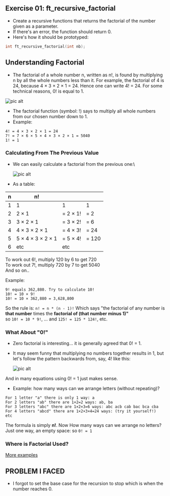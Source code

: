 ## Exercise 01: ft_recursive_factorial
- Create a recursive functions that returns the factorial of the number given as a parameter.
- If there's an error, the function should return 0.
- Here's how it should be prototyped:
```C
int	ft_recursive_factorial(int nb);
```

## Understanding Factorial
- The factorial of a whole number n, written as n!, is found by multiplying n by all the whole numbers less than it. For example, the factorial of 4 is 24, because 4 × 3 × 2 × 1 = 24. Hence one can write 4! = 24. For some technical reasons, 0! is equal to 1.

![pic alt](https://github.com/achrafelkhnissi/Computer-Science/blob/master/1337/imgs/factorial.png)

- The factorial function (symbol: !) says to multiply all whole numbers from our chosen number down to 1.
- Example:
```
4! = 4 × 3 × 2 × 1 = 24
7! = 7 × 6 × 5 × 4 × 3 × 2 × 1 = 5040
1! = 1
```
### Calculating From The Previous Value
- We can easily calculate a factorial from the previous one:\

	![pic alt](https://github.com/achrafelkhnissi/Computer-Science/blob/master/1337/imgs/factorial-how.svg)

- As a table:

|n |  n!  | | | 
|--|--|--|--|
|1|  1  |1  |1|
|2|  2 × 1|  = 2 × 1!|  = 2|
|3|  3 × 2 × 1|  = 3 × 2!|  = 6|
|4|  4 × 3 × 2 × 1|  = 4 × 3!|  = 24|
|5|  5 × 4 × 3 × 2 × 1|  = 5 × 4!  |= 120|
|6|  etc  |etc  |

To work out 6!, multiply 120 by 6 to get 720\
To work out 7!, multiply 720 by 7 to get 5040\
And so on..

Example:
```
9! equals 362,880. Try to calculate 10!
10! = 10 × 9!
10! = 10 × 362,880 = 3,628,800
```
So the rule is: `n! = n * (n - 1)!`
Which says "the factorial of any number is **that number** times the **factorial of (that number minus 1)"**\
so `10! = 10 * 9!`, ... and `125! = 125 * 124!`, etc.

### What About "0!"
- Zero factorial is interesting... it is generally agreed that 0! = 1.
- It may seem funny that multiplying no numbers together results in 1, but let's follow the pattern backwards from, say, 4! like this:

     ![pic alt](https://github.com/achrafelkhnissi/Computer-Science/blob/master/1337/imgs/zero-factorial.svg)

And in many equations using 0! = 1 just makes sense.
- Example: how many ways can we arrange letters (without repeating)?
```
For 1 letter "a" there is only 1 way: a
For 2 letters "ab" there are 1×2=2 ways: ab, ba
For 3 letters "abc" there are 1×2×3=6 ways: abc acb cab bac bca cba
For 4 letters "abcd" there are 1×2×3×4=24 ways: (try it yourself!)
etc
```
The formula is simply **n!**. Now How many ways can we arrange no letters?\
Just one way, an empty space: so `0! = 1`

### Where is Factorial Used?
[More examples](https://www.mathsisfun.com/numbers/factorial.html)

## PROBLEM I FACED
- I forgot to set the base case for the recursion to stop which is when the number reaches 0.